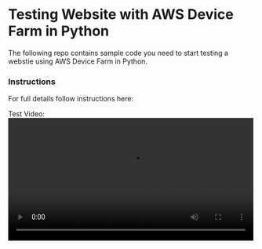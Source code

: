 
# Testing Website with AWS Device Farm in Python

The following repo contains sample code you need to start testing a webstie using AWS Device Farm in Python.

### Instructions

For full details follow instructions here: 

Test Video: 
<video src="test_video.mp4" width="500"/>


